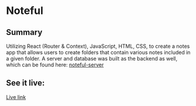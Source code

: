 # Noteful

## Summary
Utilizing React (Router & Context), JavaScript, HTML, CSS, to create a notes app that allows users to create folders that contain various notes included in a given folder. A server and database was built as the backend as well, which can be found here: [noteful-server](https://github.com/zacharyjameson/noteful-server)

## See it live:

[Live link](https://noteful-inky.vercel.app/)
